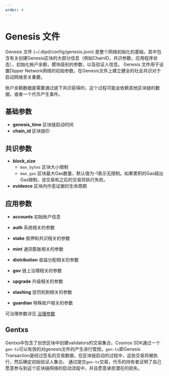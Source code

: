 ```yaml
---
order: 4
---
```


# Genesis 文件

Genesis 文件 (~/.dipd/config/genesis.json) 是整个网络初始化的基础，其中包含有关创建Genesis区块的大部分信息（例如ChainID，共识参数，应用程序状态），初始化帐户余额，模块级别的参数，以及验证人信息。
Genesis 文件用于设置Dipper Network网络的初始参数，在Genesis文件上建立健全的社会共识对于启动网络至关重要。

账户余额数据是需要通过链下共识获得的，这个过程可能会依赖其他区块链的数据，或者一个代币产生事件。

## 基础参数

* **genesis_time** 区块链启动时间
* **chain_id**     区块链ID

## 共识参数

* **block_size**
  * `max_bytes` 区块大小限制
  * `max_gas` 区块最大Gas数量，默认值为-1表示无限制。如果累积的Gas超出Gas限制，该交易和之后的交易将执行失败。
* **evidence** 区块内作恶证据的生命周期

## 应用参数

* **accounts** 初始账户信息

* **auth** 系统相关的参数

* **stake** 抵押和共识相关的参数
  
* **mint**  通货膨胀相关的参数
  
* **distribution** 收益分配相关的参数

* **gov**  链上治理相关的参数
  
* **upgrade** 升级相关的参数

* **slashing** 惩罚机制相关的参数

* **guardian** 特殊账户相关的参数

可治理参数详见 [治理参数](gov-params.md)

## Gentxs

Gentxs中包含了创世区块中创建validators的交易集合。Cosmos SDK通过一个`gen-tx`可以有效的对genesis文件的产生进行管控。`gen-tx`即Genesis Transaction是经过签名的交易数据，在区块链启动的过程中，这些交易将被执行，然后确定初始验证人集合。
通过提交`gen-tx`交易，代币的持有者证明了自己愿意参与到这个区块链网络的启动流程中，并且愿意承担潜在的损失。
